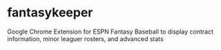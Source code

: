 # fantasykeeper
Google Chrome Extension for ESPN Fantasy Baseball to display contract information, minor leaguer rosters, and advanced stats
